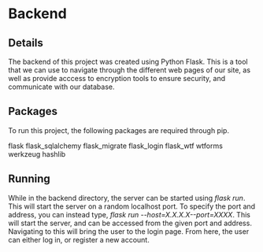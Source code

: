 # Backend
## Details

The backend of this project was created using Python Flask. This is a tool that we can use to navigate through the different web pages of our site, as well as provide acccess to encryption tools to ensure security, and communicate with our database. 

## Packages
To run this project, the following packages are required through pip. 

flask
flask_sqlalchemy
flask_migrate
flask_login
flask_wtf
wtforms
werkzeug
hashlib

## Running

While in the backend directory, the server can be started using *flask run*. This will start the server on a random localhost port. To specify the port and address, you can instead type, *flask run --host=X.X.X.X--port=XXXX*. This will start the server, and can be accessed from the given port and address. Navigating to this will bring the user to the login page. From here, the user can either log in, or register a new account. 

